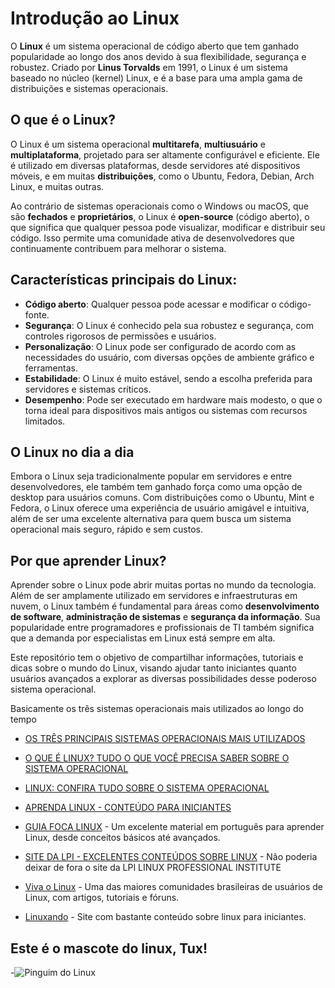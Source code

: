 

# Introdução ao Linux

O **Linux** é um sistema operacional de código aberto que tem ganhado popularidade ao longo dos anos devido à sua flexibilidade, segurança e robustez. Criado por **Linus Torvalds** em 1991, o Linux é um sistema baseado no núcleo (kernel) Linux, e é a base para uma ampla gama de distribuições e sistemas operacionais.

## O que é o Linux?

O Linux é um sistema operacional **multitarefa**, **multiusuário** e **multiplataforma**, projetado para ser altamente configurável e eficiente. Ele é utilizado em diversas plataformas, desde servidores até dispositivos móveis, e em muitas **distribuições**, como o Ubuntu, Fedora, Debian, Arch Linux, e muitas outras.

Ao contrário de sistemas operacionais como o Windows ou macOS, que são **fechados** e **proprietários**, o Linux é **open-source** (código aberto), o que significa que qualquer pessoa pode visualizar, modificar e distribuir seu código. Isso permite uma comunidade ativa de desenvolvedores que continuamente contribuem para melhorar o sistema.

## Características principais do Linux:

- **Código aberto**: Qualquer pessoa pode acessar e modificar o código-fonte.
- **Segurança**: O Linux é conhecido pela sua robustez e segurança, com controles rigorosos de permissões e usuários.
- **Personalização**: O Linux pode ser configurado de acordo com as necessidades do usuário, com diversas opções de ambiente gráfico e ferramentas.
- **Estabilidade**: O Linux é muito estável, sendo a escolha preferida para servidores e sistemas críticos.
- **Desempenho**: Pode ser executado em hardware mais modesto, o que o torna ideal para dispositivos mais antigos ou sistemas com recursos limitados.

## O Linux no dia a dia

Embora o Linux seja tradicionalmente popular em servidores e entre desenvolvedores, ele também tem ganhado força como uma opção de desktop para usuários comuns. Com distribuições como o Ubuntu, Mint e Fedora, o Linux oferece uma experiência de usuário amigável e intuitiva, além de ser uma excelente alternativa para quem busca um sistema operacional mais seguro, rápido e sem custos.

## Por que aprender Linux?

Aprender sobre o Linux pode abrir muitas portas no mundo da tecnologia. Além de ser amplamente utilizado em servidores e infraestruturas em nuvem, o Linux também é fundamental para áreas como **desenvolvimento de software**, **administração de sistemas** e **segurança da informação**. Sua popularidade entre programadores e profissionais de TI também significa que a demanda por especialistas em Linux está sempre em alta.

Este repositório tem o objetivo de compartilhar informações, tutoriais e dicas sobre o mundo do Linux, visando ajudar tanto iniciantes quanto usuários avançados a explorar as diversas possibilidades desse poderoso sistema operacional.

  
  Basicamente os três sistemas operacionais mais utilizados ao longo do tempo
  
 - [OS TRÊS PRINCIPAIS SISTEMAS OPERACIONAIS MAIS UTILIZADOS](https://youtu.be/eJuvKn5j_kE)
  
 
 - [O QUE É LINUX? TUDO O QUE VOCÊ PRECISA SABER SOBRE O SISTEMA OPERACIONAL](https://www.techtudo.com.br/listas/2022/10/o-que-e-linux-tudo-o-que-voce-precisa-saber-sobre-o-sistema-operacional.ghtml)

 - [LINUX: CONFIRA TUDO SOBRE O SISTEMA OPERACIONAL](https://www.hostgator.com.br/guias/linux-tudo-sobre-sistema/)
  
 - [APRENDA LINUX - CONTEÚDO PARA INICIANTES](https://www.youtube.com/playlist?list=PLZsjaJhVZaxX9xCXhZDJnhFcIL4ncLjVj)


  

 - [GUIA FOCA LINUX](https://guiafoca.org/) - Um excelente material em português para aprender Linux, desde conceitos básicos até avançados.

  
 - [SITE DA LPI - EXCELENTES CONTEÚDOS SOBRE LINUX](https://www.lpi.org/) - Não poderia deixar de fora o site da LPI LINUX PROFESSIONAL INSTITUTE


- [Viva o Linux](https://www.vivaolinux.com.br/) - Uma das maiores comunidades brasileiras de usuários de Linux, com artigos, tutoriais e fóruns.


- [Linuxando](https://linuxando.com/tutorial.php?t=Linux%20para%20iniciantes_1) - Site com bastante conteúdo sobre linux para iniciantes.

## Este é o mascote do linux, Tux!
-![Pinguim do Linux](https://upload.wikimedia.org/wikipedia/commons/a/af/Tux.png)


